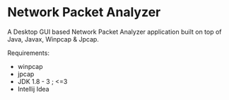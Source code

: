 # Network Packet Analyzer

A Desktop GUI based Network Packet Analyzer application built on top of Java, Javax, Winpcap & Jpcap.

Requirements:

- winpcap
- jpcap
- JDK 1.8 - 3 ; <=3
- Intellij Idea
